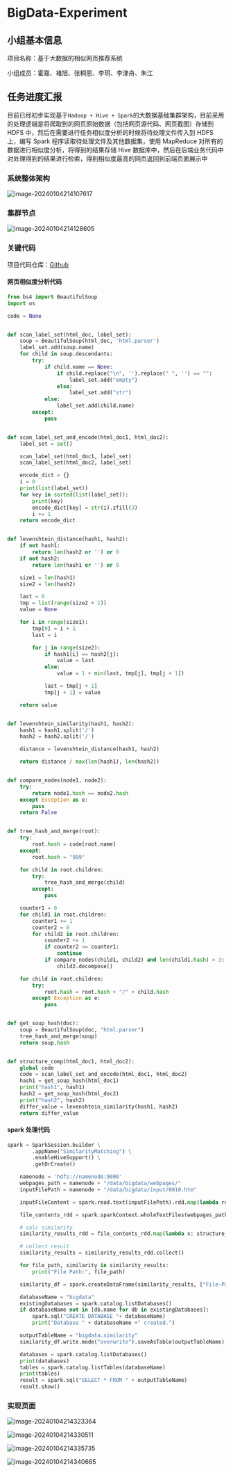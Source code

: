 # BigData-Experiment

## 小组基本信息

项目名称：基于大数据的相似网页推荐系统

小组成员：霍嘉、褚旭、张桐恩、李玥、李津舟、朱江

## 任务进度汇报

目前已经初步实现基于`Hadoop + Hive + Spark`的大数据基础集群架构，目前采用的处理逻辑是将爬取到的网页原始数据（包括网页源代码、网页截图）存储到 HDFS 中，然后在需要进行任务相似度分析的时候将待处理文件传入到 HDFS 上，编写 Spark 程序读取待处理文件及其他数据集，使用 MapReduce 对所有的数据进行相似度分析，将得到的结果存储 Hive 数据库中，然后在后端业务代码中对处理得到的结果进行检索，得到相似度最高的网页返回到前端页面展示中

### 系统整体架构

![image-20240104214107617](./img/image-20240104214107617.png)

### 集群节点

![image-20240104214128605](./img/image-20240104214128605.png)

### 关键代码

项目代码仓库：[Github](https://github.com/Hydrion-Qlz/BigData-Experiment)

#### 网页相似度分析代码

```python
from bs4 import BeautifulSoup
import os

code = None


def scan_label_set(html_doc, label_set):
    soup = BeautifulSoup(html_doc, 'html.parser')
    label_set.add(soup.name)
    for child in soup.descendants:
        try:
            if child.name == None:
                if child.replace("\n", '').replace(" ", '') == "":
                    label_set.add("empty")
                else:
                    label_set.add("str")
            else:
                label_set.add(child.name)
        except:
            pass


def scan_label_set_and_encode(html_doc1, html_doc2):
    label_set = set()

    scan_label_set(html_doc1, label_set)
    scan_label_set(html_doc2, label_set)

    encode_dict = {}
    i = 0
    print(list(label_set))
    for key in sorted(list(label_set)):
        print(key)
        encode_dict[key] = str(i).zfill(3)
        i += 1
    return encode_dict


def levenshtein_distance(hash1, hash2):
    if not hash1:
        return len(hash2 or '') or 0
    if not hash2:
        return len(hash1 or '') or 0

    size1 = len(hash1)
    size2 = len(hash2)

    last = 0
    tmp = list(range(size2 + 1))
    value = None

    for i in range(size1):
        tmp[0] = i + 1
        last = i

        for j in range(size2):
            if hash1[i] == hash2[j]:
                value = last
            else:
                value = 1 + min(last, tmp[j], tmp[j + 1])

            last = tmp[j + 1]
            tmp[j + 1] = value

    return value


def levenshtein_similarity(hash1, hash2):
    hash1 = hash1.split('/')
    hash2 = hash2.split('/')

    distance = levenshtein_distance(hash1, hash2)

    return distance / max(len(hash1), len(hash2))


def compare_nodes(node1, node2):
    try:
        return node1.hash == node2.hash
    except Exception as e:
        pass
    return False


def tree_hash_and_merge(root):
    try:
        root.hash = code[root.name]
    except:
        root.hash = "999"

    for child in root.children:
        try:
            tree_hash_and_merge(child)
        except:
            pass

    counter1 = 0
    for child1 in root.children:
        counter1 += 1
        counter2 = 0
        for child2 in root.children:
            counter2 += 1
            if counter2 <= counter1:
                continue
            if compare_nodes(child1, child2) and len(child1.hash) > 3:
                child2.decompose()

    for child in root.children:
        try:
            root.hash = root.hash + "/" + child.hash
        except Exception as e:
            pass


def get_soup_hash(doc):
    soup = BeautifulSoup(doc, "html.parser")
    tree_hash_and_merge(soup)
    return soup.hash


def structure_comp(html_doc1, html_doc2):
    global code
    code = scan_label_set_and_encode(html_doc1, html_doc2)
    hash1 = get_soup_hash(html_doc1)
    print("hash1", hash1)
    hash2 = get_soup_hash(html_doc2)
    print("hash2", hash2)
    differ_value = levenshtein_similarity(hash1, hash2)
    return differ_value
```

#### spark 处理代码

```python
spark = SparkSession.builder \
        .appName("SimilarityMatching") \
        .enableHiveSupport() \
        .getOrCreate()

    namenode = 'hdfs://namenode:9000'
    webpages_path = namenode + "/data/bigdata/webpages/"
    inputFilePath = namenode + "/data/bigdata/input/0010.htm"

    inputFileContent = spark.read.text(inputFilePath).rdd.map(lambda row: row[0]).collect()

    file_contents_rdd = spark.sparkContext.wholeTextFiles(webpages_path)

    # calc similarity
    similarity_results_rdd = file_contents_rdd.map(lambda x: structure_comp(x[0], x[1]))

    # collect result
    similarity_results = similarity_results_rdd.collect()

    for file_path, similarity in similarity_results:
        print("File Path:", file_path)

    similarity_df = spark.createDataFrame(similarity_results, ["File-Path", "Similarity"])

    databaseName = "bigdata"
    existingDatabases = spark.catalog.listDatabases()
    if databaseName not in [db.name for db in existingDatabases]:
        spark.sql("CREATE DATABASE "+ databaseName)
        print("Database " + databaseName +" created.")

    outputTableName = "bigdata.similarity"
    similarity_df.write.mode("overwrite").saveAsTable(outputTableName)

    databases = spark.catalog.listDatabases()
    print(databases)
    tables = spark.catalog.listTables(databaseName)
    print(tables)
    result = spark.sql("SELECT * FROM " + outputTableName)
    result.show()
```

### 实现页面

![image-20240104214323364](./img/image-20240104214323364.png)

![image-20240104214330511](./img/image-20240104214330511.png)

![image-20240104214335735](./img/image-20240104214335735.png)

![image-20240104214340665](./img/image-20240104214340665.png)
